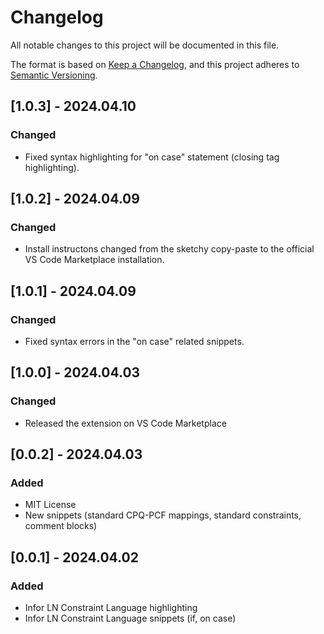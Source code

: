 # Changelog

All notable changes to this project will be documented in this file.

The format is based on [Keep a Changelog](https://keepachangelog.com/en/1.1.0/),
and this project adheres to [Semantic Versioning](https://semver.org/spec/v2.0.0.html).

## [1.0.3] - 2024.04.10

### Changed

- Fixed syntax highlighting for "on case" statement (closing tag highlighting).

## [1.0.2] - 2024.04.09

### Changed

- Install instructons changed from the sketchy copy-paste to the official VS Code Marketplace installation.

## [1.0.1] - 2024.04.09

### Changed

- Fixed syntax errors in the "on case" related snippets.

## [1.0.0] - 2024.04.03

### Changed

- Released the extension on VS Code Marketplace

## [0.0.2] - 2024.04.03

### Added

- MIT License
- New snippets (standard CPQ-PCF mappings, standard constraints, comment blocks)

## [0.0.1] - 2024.04.02

### Added

- Infor LN Constraint Language highlighting
- Infor LN Constraint Language snippets (if, on case)
